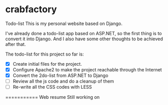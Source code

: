 crabfactory
===========
Todo-list
This is my personal website based on Django.

I've already done a todo-list app based on ASP.NET, so the first thing is to convert it into Django.
And I also have some other thoughts to be achieved after that.

The todo-list for this project so far is:

- [x] Create initial files for the project.
- [x] Configure Apache2 to make the project reachable through the Internet
- [x] Convert the 2do-list from ASP.NET to Django
- [ ] Review all the js code and do a cleanup of them
- [ ] Re-write all the CSS codes with LESS

===========
Web resume
Still working on
